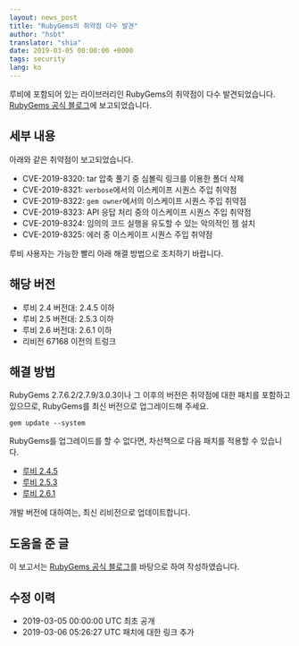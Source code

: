 ```yaml
---
layout: news_post
title: "RubyGems의 취약점 다수 발견"
author: "hsbt"
translator: "shia"
date: 2019-03-05 00:00:00 +0000
tags: security
lang: ko
---
```


루비에 포함되어 있는 라이브러리인 RubyGems의 취약점이 다수 발견되었습니다.
[RubyGems 공식 블로그](http://blog.rubygems.org/2019/03/05/security-advisories-2019-03.html)에 보고되었습니다.

## 세부 내용

아래와 같은 취약점이 보고되었습니다.

* CVE-2019-8320: tar 압축 풀기 중 심볼릭 링크를 이용한 폴더 삭제
* CVE-2019-8321: `verbose`에서의 이스케이프 시퀀스 주입 취약점
* CVE-2019-8322: `gem owner`에서의 이스케이프 시퀀스 주입 취약점
* CVE-2019-8323: API 응답 처리 중의 이스케이프 시퀀스 주입 취약점
* CVE-2019-8324: 임의의 코드 실행을 유도할 수 있는 악의적인 젬 설치
* CVE-2019-8325: 에러 중 이스케이프 시퀀스 주입 취약점

루비 사용자는 가능한 빨리 아래 해결 방법으로 조치하기 바랍니다.

## 해당 버전

* 루비 2.4 버전대: 2.4.5 이하
* 루비 2.5 버전대: 2.5.3 이하
* 루비 2.6 버전대: 2.6.1 이하
* 리비전 67168 이전의 트렁크

## 해결 방법

RubyGems 2.7.6.2/2.7.9/3.0.3이나 그 이후의 버전은 취약점에 대한 패치를 포함하고 있으므로, RubyGems를 최신 버전으로 업그레이드해 주세요.

```
gem update --system
```

RubyGems를 업그레이드를 할 수 없다면, 차선책으로 다음 패치를 적용할 수 있습니다.

* [루비 2.4.5](https://bugs.ruby-lang.org/attachments/7669)
* [루비 2.5.3](https://bugs.ruby-lang.org/attachments/7670)
* [루비 2.6.1](https://bugs.ruby-lang.org/attachments/7671)

개발 버전에 대하여는, 최신 리비전으로 업데이트합니다.

## 도움을 준 글

이 보고서는 [RubyGems 공식 블로그](http://blog.rubygems.org/2019/03/05/security-advisories-2019-03.html)를 바탕으로 하여 작성하였습니다.

## 수정 이력

* 2019-03-05 00:00:00 UTC 최초 공개
* 2019-03-06 05:26:27 UTC 패치에 대한 링크 추가
